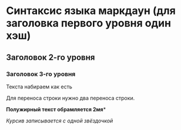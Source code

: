 # Синтаксис языка маркдаун (для заголовка первого уровня один хэш)
## Заголовок 2-го уровня
### Заголовок 3-го уровня

Текста набираем как есть 

Для переноса строки нужно два переноса строки.

**Полужирный текст обрамляется 2мя***

*Курсив записывается с одной звёздочкой*
